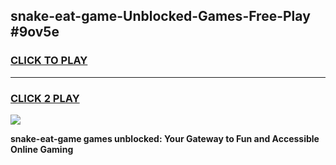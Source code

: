 
## snake-eat-game-Unblocked-Games-Free-Play #9ov5e
<h3>
<a href="https://us.freeplayer.one?title=snake-eat-game&ref=9M">CLICK TO PLAY</a></h3>
<hr>

<h3>
<a href="https://us.freeplayer.one?title=snake-eat-game&ref=9M">CLICK 2 PLAY</a>
  
</h3>

<a href="https://us.freeplayer.one?title=snake-eat-game&ref=9M"><img src="https://clearcache.store/games.png"></a>


**snake-eat-game games unblocked: Your Gateway to Fun and Accessible Online Gaming**
